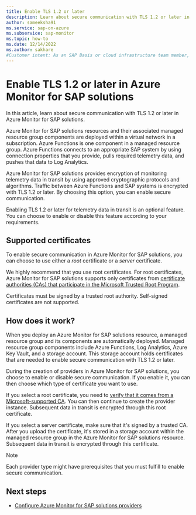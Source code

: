 ```yaml
---
title: Enable TLS 1.2 or later 
description: Learn about secure communication with TLS 1.2 or later in Azure Monitor for SAP solutions.
author: sameeksha91
ms.service: sap-on-azure
ms.subservice: sap-monitor
ms.topic: how-to
ms.date: 12/14/2022
ms.author: sakhare
#Customer intent: As an SAP Basis or cloud infrastructure team member, I want to deploy Azure Monitor for SAP solutions with secure communication.
---
```


# Enable TLS 1.2 or later in Azure Monitor for SAP solutions

In this article, learn about secure communication with TLS 1.2 or later in Azure Monitor for SAP solutions.

Azure Monitor for SAP solutions resources and their associated managed resource group components are deployed within a virtual network in a subscription. Azure Functions is one component in a managed resource group. Azure Functions connects to an appropriate SAP system by using connection properties that you provide, pulls required telemetry data, and pushes that data to Log Analytics.  

Azure Monitor for SAP solutions provides encryption of monitoring telemetry data in transit by using approved cryptographic protocols and algorithms. Traffic between Azure Functions and SAP systems is encrypted with TLS 1.2 or later. By choosing this option, you can enable secure communication.
  
Enabling TLS 1.2 or later for telemetry data in transit is an optional feature. You can choose to enable or disable this feature according to your requirements.

## Supported certificates

To enable secure communication in Azure Monitor for SAP solutions, you can choose to use either a *root* certificate or a *server* certificate.

We highly recommend that you use root certificates. For root certificates, Azure Monitor for SAP solutions supports only certificates from [certificate authorities (CAs) that participate in the Microsoft Trusted Root Program](/security/trusted-root/participants-list).

Certificates must be signed by a trusted root authority. Self-signed certificates are not supported.

## How does it work?

When you deploy an Azure Monitor for SAP solutions resource, a managed resource group and its components are automatically deployed. Managed resource group components include Azure Functions, Log Analytics, Azure Key Vault, and a storage account. This storage account holds certificates that are needed to enable secure communication with TLS 1.2 or later.

During the creation of providers in Azure Monitor for SAP solutions, you choose to enable or disable secure communication. If you enable it, you can then choose which type of certificate you want to use.

If you select a root certificate, you need to [verify that it comes from a Microsoft-supported CA](/security/trusted-root/participants-list). You can then continue to create the provider instance. Subsequent data in transit is encrypted through this root certificate.

If you select a server certificate, make sure that it's signed by a trusted CA. After you upload the certificate, it's stored in a storage account within the managed resource group in the Azure Monitor for SAP solutions resource. Subsequent data in transit is encrypted through this certificate.

> [!NOTE]
> Each provider type might have prerequisites that you must fulfill to enable secure communication.

## Next steps

- [Configure Azure Monitor for SAP solutions providers](provider-netweaver.md)
